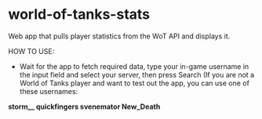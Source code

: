 # world-of-tanks-stats
Web app that pulls player statistics from the WoT API and displays it.

HOW TO USE:
- Wait for the app to fetch required data, type your in-game username in the input field and select your server, then press Search
(If you are not a World of Tanks player and want to test out the app, you can use one of these usernames: 
<b>
  storm__
  quickfingers
  svenemator
  New_Death
</b>
